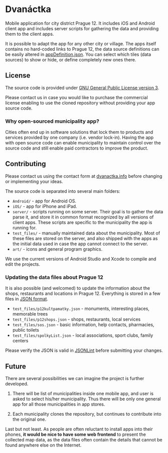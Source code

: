 # Dvanáctka

Mobile application for city district Prague 12. It includes iOS and Android client app and includes server scripts for gathering the data and providing them to the client apps.

It is possible to adapt the app for any other city or village. The apps itself contains no hard-coded links to Prague 12, the data source definitions can be easily altered in [appDefinition.json](appDefinition.json). You can select which tiles (data sources) to show or hide, or define completely new ones there.

## License

The source code is provided under [GNU General Public License
version 3](https://www.gnu.org/licenses/gpl.html).

Please contact us in case you would like to purchase the commercial license enabling to use the cloned repository without providing your app source code.

### Why open-sourced municipality app?

Cities often end up in software solutions that lock them to products and services provided by one company (i.e. vendor lock-in). Having the app with open source code can enable municipality to maintain control over the source code and still enable paid contractors to improve the product.

## Contributing

Please contact us using the contact form at [dvanactka.info](https://dvanactka.info) before changing or implementing your ideas.

The source code is separated into several main folders:

* `Android/` - app for Android OS.
* `iOS/` - app for iPhone and iPad.
* `server/` - scripts running on some server. Their goal is to gather the data parse it, and store it in common format recognized by all versions of client apps. These scripts are specific to the municipality the app is running for.
* `test_files/` - manually maintained data about the municipality. Most of these files are stored on the server, and also shipped with the apps as the initial data used in case the app cannot connect to the server.
* `art/` - icons and general program graphics.

We use the current versions of Android Studio and Xcode to compile and edit the projects.

### Updating the data files about Prague 12

It is also possible (and welcomed) to update the information about the shops, restaurants and locations in Prague 12. Everything is stored in a few files in [JSON format](https://en.wikipedia.org/wiki/JSON).

* `test_files/p12kultpamatky.json` - monuments, interesting places, memorable trees
* `test_files/p12shops.json` - shops, restaurants, local services
* `test_files/sos.json` - basic information, help contacts, pharmacies, public toilets
* `test_files/spolkyList.json` - local associations, sport clubs, family centers

Please verify the JSON is valid in [JSONLint](https://jsonlint.com) before submitting your changes.

## Future

There are several possibilities we can imagine the project is further developed.

1. There will be list of municipalities inside one mobile app, and user is asked to select his/her municipality. Thus there will be only one general app for all those municipalities in app stores.

1. Each municipality clones the repository, but continues to contribute into the original one.

Last but not least. As people are often reluctant to install apps into their phones, **it would be nice to have some web frontend** to present the collected map data, as the data files often contain the details that cannot be found anywhere else on the Internet.
